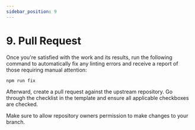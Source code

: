 ```yaml
---
sidebar_position: 9
---
```


# 9. Pull Request

Once you're satisfied with the work and its results, run the following command to automatically fix any linting errors and receive a report of those requiring manual attention:

```sh
npm run fix
```

Afterward, create a pull request against the upstream repository. Go through the checklist in the template and ensure all applicable checkboxes are checked.

Make sure to allow repository owners permission to make changes to your branch.
